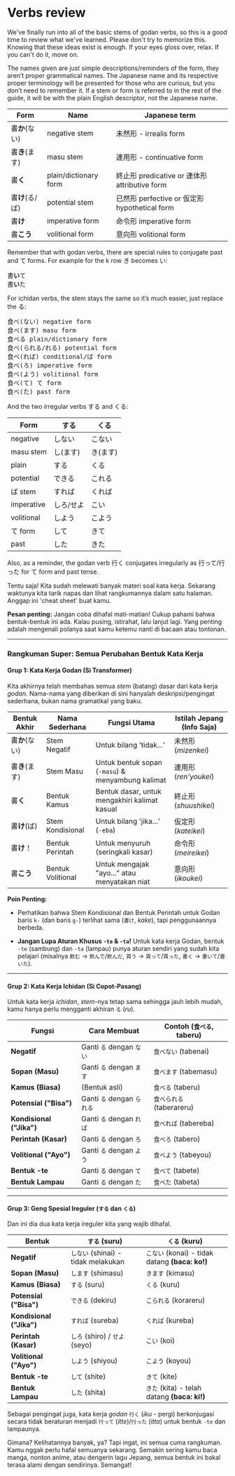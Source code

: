 ```table-of-contents
```

# Verbs review

We've finally run into all of the basic stems of godan verbs, so this is a good time to review what we've learned. Please don't try to memorize this. Knowing that these ideas exist is enough. If your eyes gloss over, relax. If you can't do it, move on.

The names given are just simple descriptions/reminders of the form, they aren’t proper grammatical names. The Japanese name and its respective proper terminology will be presented for those who are curious, but you don’t need to remember it. If a stem or form is referred to in the rest of the guide, it will be with the plain English descriptor, not the Japanese name.

| Form            | Name                   | Japanese term                                   |
|-----------------|------------------------|-------------------------------------------------|
| 書**か**(ない)  | negative stem          | 未然形 - irrealis form                          |
| 書**き**(ます)  | masu stem              | 連用形 - continuative form                      |
| 書**く**        | plain/dictionary form  | 終止形 predicative or 連体形 attributive form   |
| 書**け**(る/ば) | potential stem         | 已然形 perfective or 仮定形 hypothetical form   |
| 書**け**        | imperative form        | 命令形 imperative form                          |
| 書**こう**      | volitional form        | 意向形 volitional form                          |

Remember that with godan verbs, there are special rules to conjugate past and て forms. For example for the k row き becomes い:  

<pre>
書<b>い</b>て
書<b>い</b>た
</pre>

For ichidan verbs, the stem stays the same so it’s much easier, just replace the る:

<pre>
食べ(ない) negative form
食べ(ます) masu form
食べる plain/dictionary form
食べ(られる/れる) potential form
食べ(れば) conditional/ば form
食べ(ろ) imperative form
食べ(よう) volitional form
食べ(て) て form
食べ(た) past form
</pre>

And the two irregular verbs する and くる:

| Form       | する      | くる     |
|------------|-----------|----------|
| negative   | しない    | こない   |
| masu stem  | し(ます)  | き(ます) |
| plain      | する      | くる     |
| potential  | できる    | これる   |
| ば stem    | すれば    | くれば   |
| imperative | しろ/せよ | こい     |
| volitional | しよう    | こよう   |
| て form    | して      | きて     |
| past       | した      | きた     |

Also, as a reminder, the godan verb 行く conjugates irregularly as 行って/行った for て form and past tense.


Tentu saja! Kita sudah melewati banyak materi soal kata kerja. Sekarang waktunya kita tarik napas dan lihat rangkumannya dalam satu halaman. Anggap ini 'cheat sheet' buat kamu.

**Pesan penting:** Jangan coba dihafal mati-matian! Cukup pahami bahwa bentuk-bentuk ini ada. Kalau pusing, istirahat, lalu lanjut lagi. Yang penting adalah mengenali polanya saat kamu ketemu nanti di bacaan atau tontonan.

---

### **Rangkuman Super: Semua Perubahan Bentuk Kata Kerja**

#### **Grup 1: Kata Kerja Godan (Si Transformer)**

Kita akhirnya telah membahas semua _stem_ (batang) dasar dari kata kerja _godan_. Nama-nama yang diberikan di sini hanyalah deskripsi/pengingat sederhana, bukan nama gramatikal yang baku.

|Bentuk Akhir|Nama Sederhana|Fungsi Utama|Istilah Jepang (Info Saja)|
|---|---|---|---|
|書**か**(ない)|Stem Negatif|Untuk bilang 'tidak...'|未然形 (_mizenkei_)|
|書**き**(ます)|Stem Masu|Untuk bentuk sopan (`-masu`) & menyambung kalimat|連用形 (_ren'youkei_)|
|書**く**|Bentuk Kamus|Bentuk dasar, untuk mengakhiri kalimat kasual|終止形 (_shuushikei_)|
|書**け**(ば)|Stem Kondisional|Untuk bilang 'jika...' (`-eba`)|仮定形 (_kateikei_)|
|書**け**！|Bentuk Perintah|Untuk menyuruh (seringkali kasar)|命令形 (_meireikei_)|
|書**こう**|Bentuk Volitional|Untuk mengajak "ayo..." atau menyatakan niat|意向形 (_ikoukei_)|

**Poin Penting:**

- Perhatikan bahwa Stem Kondisional dan Bentuk Perintah untuk Godan baris `k-` (dan baris `g-`) terlihat sama (`書け`, _kake_), tapi penggunaannya berbeda.
    
- **Jangan Lupa Aturan Khusus `-te` & `-ta`!** Untuk kata kerja Godan, bentuk `-te` (sambung) dan `-ta` (lampau) punya aturan sendiri yang sudah kita pelajari (misalnya `飲む` → `飲んで`/`飲んだ`, `買う` → `買って`/`買った`, `書く` → `書いて`/`書いた`).
    

---

#### **Grup 2: Kata Kerja Ichidan (Si Copot-Pasang)**

Untuk kata kerja _ichidan_, _stem_-nya tetap sama sehingga jauh lebih mudah, kamu hanya perlu mengganti akhiran `る` (_ru_).

|Fungsi|Cara Membuat|Contoh (`食べる`, taberu)|
|---|---|---|
|**Negatif**|Ganti `る` dengan `ない`|`食べない` (tabenai)|
|**Sopan (Masu)**|Ganti `る` dengan `ます`|`食べます` (tabemasu)|
|**Kamus (Biasa)**|(Bentuk asli)|`食べる` (taberu)|
|**Potensial ("Bisa")**|Ganti `る` dengan `られる`|`食べられる` (taberareru)|
|**Kondisional ("Jika")**|Ganti `る` dengan `れば`|`食べれば` (tabereba)|
|**Perintah (Kasar)**|Ganti `る` dengan `ろ`|`食べろ` (tabero)|
|**Volitional ("Ayo")**|Ganti `る` dengan `よう`|`食べよう` (tabeyou)|
|**Bentuk -te**|Ganti `る` dengan `て`|`食べて` (tabete)|
|**Bentuk Lampau**|Ganti `る` dengan `た`|`食べた` (tabeta)|

---

#### **Grup 3: Geng Spesial Ireguler (`する` dan `くる`)**

Dan ini dia dua kata kerja ireguler kita yang wajib dihafal.

|Bentuk|`する` (suru)|`くる` (kuru)|
|---|---|---|
|**Negatif**|`しない` (shinai) - tidak melakukan|`こない` (konai) - tidak datang **(baca: ko!)**|
|**Sopan (Masu)**|`します` (shimasu)|`きます` (kimasu)|
|**Kamus (Biasa)**|`する` (suru)|`くる` (kuru)|
|**Potensial ("Bisa")**|`できる` (dekiru)|`こられる` (korareru)|
|**Kondisional ("Jika")**|`すれば` (sureba)|`くれば` (kureba)|
|**Perintah (Kasar)**|`しろ` (shiro) / `せよ` (seyo)|`こい` (koi)|
|**Volitional ("Ayo")**|`しよう` (shiyou)|`こよう` (koyou)|
|**Bentuk -te**|`して` (shite)|`きて` (kite)|
|**Bentuk Lampau**|`した` (shita)|`きた` (kita) - telah datang **(baca: ki!)**|

Sebagai pengingat juga, kata kerja _godan_ `行く` (_iku_ - pergi) berkonjugasi secara tidak beraturan menjadi `行って` (_itte_)/`行った` (_itta_) untuk bentuk `-te` dan lampaunya.

Gimana? Kelihatannya banyak, ya? Tapi ingat, ini semua cuma rangkuman. Kamu nggak perlu hafal semuanya sekarang. Semakin sering kamu baca manga, nonton anime, atau dengerin lagu Jepang, semua bentuk ini bakal terasa alami dengan sendirinya. Semangat!